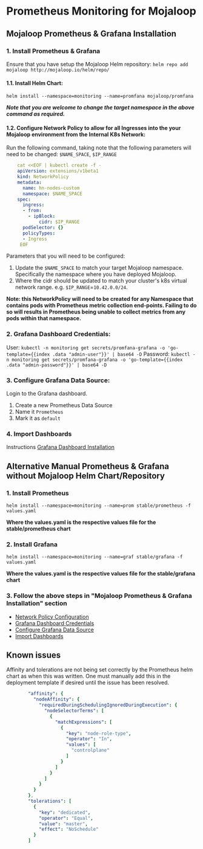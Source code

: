 # Prometheus Monitoring for Mojaloop

## Mojaloop Prometheus & Grafana Installation

### 1. Install Prometheus & Grafana

Ensure that you have setup the Mojaloop Helm repository: `helm repo add mojaloop http://mojaloop.io/helm/repo/`

#### 1.1. Install Helm Chart: 

`helm install --namespace=monitoring --name=promfana mojaloop/promfana`

___Note that you are welcome to change the target namespace in the above command as required.___

#### 1.2. Configure Network Policy to allow for all Ingresses into the your Mojaloop environment from the Internal K8s Network:

Run the following command, taking note that the following parameters will need to be changed: `$NAME_SPACE`, `$IP_RANGE`
```YAML
    cat <<EOF | kubectl create -f -
    apiVersion: extensions/v1beta1
    kind: NetworkPolicy
    metadata:
      name: hn-nodes-custom
      namespace: $NAME_SPACE
    spec:
      ingress:
      - from:
        - ipBlock:
            cidr: $IP_RANGE
      podSelector: {}
      policyTypes:
      - Ingress
     EOF
``` 

Parameters that you will need to be configured:

1. Update the `$NAME_SPACE` to match your target Mojaloop namespace. Specifically the namespace where you have deployed Mojaloop.
2. Where the cidr should be updated to match your cluster's k8s virtual network range. e.g. `$IP_RANGE`=`10.42.0.0/24`.

__Note: this NetworkPolicy will need to be created for any Namespace that contains pods with Prometheus metric collection end-points. Failing to do so will results in Prometheus being unable to collect metrics from any pods within that namespace.__

### 2. Grafana Dashboard Credentials:

User: `kubectl -n monitoring get secrets/promfana-grafana -o 'go-template={{index .data "admin-user"}}' | base64 -D`
Password: `kubectl -n monitoring get secrets/promfana-grafana -o 'go-template={{index .data "admin-password"}}' | base64 -D`

### 3. Configure Grafana Data Source:

Login to the Grafana dashboard.

1. Create a new Prometheus Data Source
2. Name it `Prometheus`
3. Mark it as `default`

### 4. Import Dashboards

Instructions [Grafana Dashboard Installation](./dashboards/README.md)


## Alternative Manual Prometheus & Grafana without Mojaloop Helm Chart/Repository

### 1. Install Prometheus

`helm install --namespace=monitoring --name=prom stable/prometheus -f values.yaml`

__Where the values.yaml is the respective values file for the stable/prometheus chart__

### 2. Install Grafana

`helm install --namespace=monitoring --name=graf stable/grafana -f values.yaml`

__Where the values.yaml is the respective values file for the stable/grafana chart__

### 3. Follow the above steps in "Mojaloop Prometheus & Grafana Installation" section 

- [Network Policy Configuration](#12-Configure-Network-Policy-to-allow-for-all-Ingresses-into-the-your-Mojaloop-environment-from-the-Internal-K8s-Network)
- [Grafana Dashboard Credentials](#2-Grafana-Dashboard-Credentials)
- [Configure Grafana Data Source](#3-Configure-Grafana-Data-Source)
- [Import Dashboards](#4-Import-Dashboards)

## Known issues

Affinity and tolerations are not being set correctly by the Prometheus helm chart as when this was written. One must manually add this in the deployment template if desired until the issue has been resolved.

```YAML
        "affinity": {
          "nodeAffinity": {
            "requiredDuringSchedulingIgnoredDuringExecution": {
              "nodeSelectorTerms": [
                {
                  "matchExpressions": [
                    {
                      "key": "node-role-type",
                      "operator": "In",
                      "values": [
                        "controlplane"
                      ]
                    }
                  ]
                }
              ]
            }
          }
        },
        "tolerations": [
          {
            "key": "dedicated",
            "operator": "Equal",
            "value": "master",
            "effect": "NoSchedule"
          }
        ]
```

